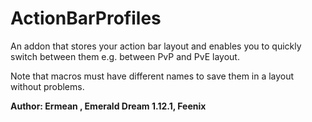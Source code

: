 # ActionBarProfiles
An addon that stores your action bar layout and enables you to quickly switch between them e.g. between PvP and PvE layout.

Note that macros must have different names to save them in a layout without problems.

**Author: Ermean <Vanguard>, Emerald Dream 1.12.1, Feenix**
